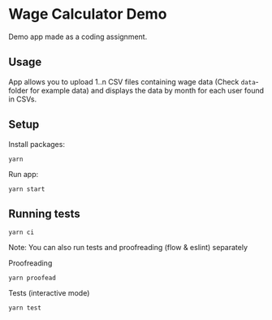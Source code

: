 # Wage Calculator Demo

Demo app made as a coding assignment.

## Usage

App allows you to upload 1..n CSV files containing wage data (Check `data`-folder for example data) and displays the data by month for each user found in CSVs.

## Setup

Install packages:
```
yarn
```

Run app:
```
yarn start
```

## Running tests

```
yarn ci
```

Note: You can also run tests and proofreading (flow & eslint) separately

Proofreading
```
yarn proofead
```

Tests (interactive mode)
```
yarn test
```
